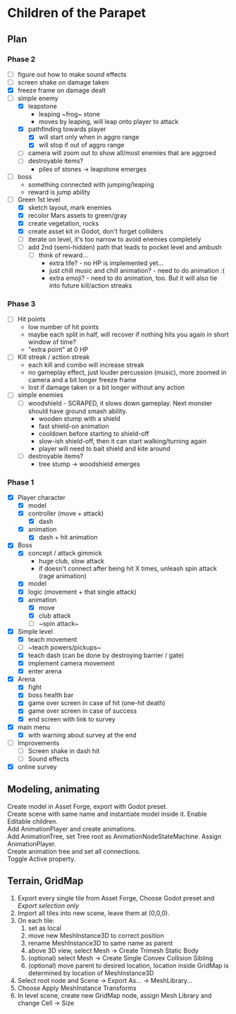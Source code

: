 # Children of the Parapet

## Plan

### Phase 2

- [ ] figure out how to make sound effects
- [ ] screen shake on damage taken
- [x] freeze frame on damage dealt
- [ ] simple enemy
	- [x] leapstone
		- leaping ~frog~ stone
		- moves by leaping, will leap onto player to attack
	- [x] pathfinding towards player
		- [x] will start only when in aggro range
		- [x] will stop if out of aggro range
	- [ ] camera will zoom out to show all/most enemies that are aggroed
	- [ ] destroyable items?
		- piles of stones -> leapstone emerges
- [ ] boss
	- something connected with jumping/leaping
	- reward is jump ability
- [ ] Green 1st level
	- [x] sketch layout, mark enemies
	- [x] recolor Mars assets to green/gray
	- [x] create vegetation, rocks
	- [x] create asset kit in Godot, don't forget colliders
	- [ ] iterate on level, it's too narrow to avoid enemies completely
	- [ ] add 2nd (semi-hidden) path that leads to pocket level and ambush
		- [ ] think of reward...
			- extra life? - no HP is implemented yet...
			- just chill music and chill animation? - need to do animation :(
			- extra emoji? - need to do animation, too. But it will also tie into future kill/action streaks

### Phase 3

- [ ] Hit points
	- low number of hit points
	- maybe each split in half, will recover if nothing hits you again in short window of time?
	- "extra point" at 0 HP
- [ ] Kill streak / action streak
	- each kill and combo will increase streak
	- no gameplay effect, just louder percussion (music), more zoomed in camera and a bit longer freeze frame
	- lost if damage taken or a bit longer without any action
- [ ] simple enemies
	- [ ] woodshield - SCRAPED, it slows down gameplay. Next monster should have ground smash ability.
		- wooden stump with a shield
		- fast shield-on animation
		- cooldown before starting to shield-off
		- slow-ish shield-off, then it can start walking/turning again
		- player will need to bait shield and kite around
	- [ ] destroyable items?
		- tree stump -> woodshield emerges

### Phase 1

- [x] Player character
	- [x] model
	- [x] controller (move + attack)
		- [x] dash
	- [x] animation
		- [x] dash + hit animation
- [x] Boss
	- [x] concept / attack gimmick
		- huge club, slow attack
		- if doesn't connect after being hit X times, unleash spin attack (rage animation)
	- [x] model
	- [x] logic (movement + that single attack)
	- [x] animation
		- [x] move
		- [x] club attack
		- [ ] ~spin attack~
- [x] Simple level
	- [x] teach movement
	- [ ] ~teach powers/pickups~
	- [x] teach dash (can be done by destroying barrier / gate)
	- [x] implement camera movement
	- [x] enter arena
- [x] Arena
	- [x] fight
	- [x] boss health bar
	- [x] game over screen in case of hit (one-hit death)
	- [x] game over screen in case of success
	- [x] end screen with link to survey
- [x] main menu
	- [x] with warning about survey at the end
	
- [ ] Improvements
	- [ ] Screen shake in dash hit
	- [ ] Sound effects
- [x] online survey

## Modeling, animating

Create model in Asset Forge, export with Godot preset.  
Create scene with same name and instantiate model inside it. Enable Editable children.  
Add AnimationPlayer and create animations.  
Add AnimationTree, set Tree root as AnimationNodeStateMachine. Assign AnimationPlayer.  
Create animation tree and set all connections.  
Toggle Active property.  

## Terrain, GridMap

1. Export every single tile from Asset Forge, Choose Godot preset and *Export selection only*
2. Import all tiles into new scene, leave them at (0,0,0). 
3. On each tile:
	1. set as local
	2. move new MeshInstance3D to correct position
	3. rename MeshInstance3D to same name as parent
	4. above 3D view, select Mesh -> Create Trimesh Static Body
	5. (optional) select Mesh -> Create Single Convex Collision Sibling
	6. (optional) move parent to desired location, location inside GridMap is determined by location of MeshInstance3D
4. Select root node and Scene -> Export As... -> MeshLibrary...
5. Choose Apply MeshInstance Transforms
6. In level scene, create new GridMap node, assign Mesh Library and change Cell -> Size
